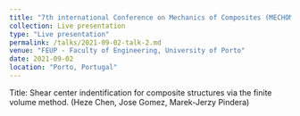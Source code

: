 ```yaml
---
title: "7th international Conference on Mechanics of Composites (MECHOMP7)"
collection: Live presentation
type: "Live presentation"
permalink: /talks/2021-09-02-talk-2.md
venue: "FEUP - Faculty of Engineering, University of Porto"
date: 2021-09-02
location: "Porto, Portugal"
---
```


Title: Shear center indentification for composite structures via the finite volume method. (Heze Chen, Jose Gomez, Marek-Jerzy Pindera)

